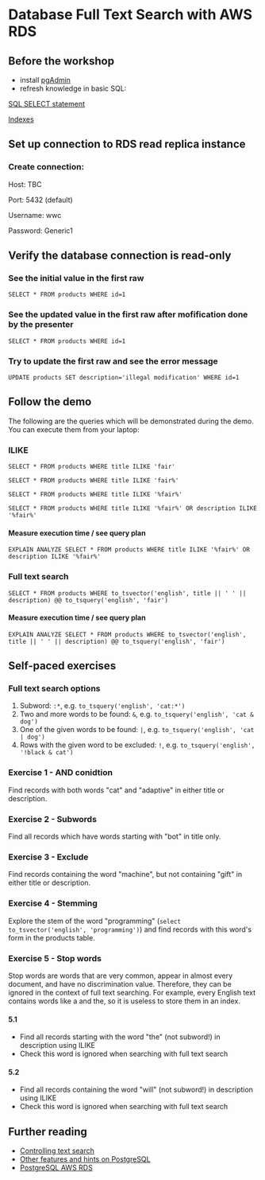 # Database Full Text Search with AWS RDS

## Before the workshop
- install [pgAdmin](https://www.pgadmin.org/download/)
- refresh knowledge in basic SQL:

[SQL SELECT statement](http://www.w3schools.com/sql/sql_select.asp)


[Indexes](http://postgresguide.com/performance/indexes.html)

## Set up connection to RDS read replica instance
### Create connection:

Host: TBC

Port: 5432 (default)

Username: wwc

Password: Generic1

## Verify the database connection is read-only

### See the initial value in the first raw
`SELECT * FROM products WHERE id=1`

### See the updated value in the first raw after mofification done by the presenter
`SELECT * FROM products WHERE id=1`

### Try to update the first raw and see the error message
`UPDATE products SET description='illegal modification' WHERE id=1`


## Follow the demo
The following are the queries which will be demonstrated during the demo. You can execute them from your laptop:
### ILIKE
`SELECT * FROM products WHERE title ILIKE 'fair'`

`SELECT * FROM products WHERE title ILIKE 'fair%'`

`SELECT * FROM products WHERE title ILIKE '%fair%'`

`SELECT * FROM products WHERE title ILIKE '%fair%' OR description ILIKE '%fair%'`

#### Measure execution time / see query plan
`EXPLAIN ANALYZE SELECT * FROM products WHERE title ILIKE '%fair%' OR description ILIKE '%fair%'`

### Full text search
`SELECT * FROM products
WHERE to_tsvector('english', title || ' ' || description) @@ to_tsquery('english', 'fair')`

#### Measure execution time / see query plan
`EXPLAIN ANALYZE SELECT * FROM products
WHERE to_tsvector('english', title || ' ' || description) @@ to_tsquery('english', 'fair')`

## Self-paced exercises
### Full text search options
1. Subword: `:*`, e.g. `to_tsquery('english', 'cat:*')`
2. Two and more words to be found: `&`, e.g. `to_tsquery('english', 'cat & dog')`
3. One of the given words to be found: `|`, e.g. `to_tsquery('english', 'cat | dog')`
4. Rows with the given word to be excluded: `!`, e.g. `to_tsquery('english', '!black & cat')`

### Exercise 1 - AND conidtion
Find records with both words "cat" and "adaptive" in either title or description.

### Exercise 2 - Subwords
Find all records which have words starting with "bot" in title only.

### Exercise 3 - Exclude
Find records containing the word "machine", but not containing "gift" in either title or description. 

### Exercise 4 - Stemming
Explore the stem of the word "programming" (`select to_tsvector('english', 'programming')`) and find records with this word's form in the products table.

### Exercise 5 - Stop words
Stop words are words that are very common, appear in almost every document, and have no discrimination value. Therefore, they can be ignored in the context of full text searching. For example, every English text contains words like a and the, so it is useless to store them in an index.
#### 5.1
- Find all records starting with the word "the" (not subword!) in description using ILIKE
- Check this word is ignored when searching with full text search

#### 5.2
- Find all records containing the word "will" (not subword!) in description using ILIKE
- Check this word is ignored when searching with full text search

## Further reading
- [Controlling text search](https://www.postgresql.org/docs/8.3/static/textsearch-controls.html)
- [Other features and hints on PostgreSQL](http://postgresguide.com/)
- [PostgreSQL AWS RDS](https://aws.amazon.com/rds/postgresql/)
